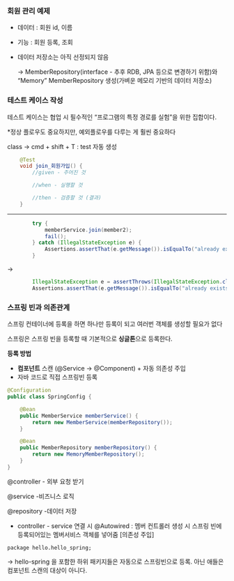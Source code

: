 ### 회원 관리 예제
- 데이터 : 회원 id, 이름
- 기능 : 회원 등록, 조회
- 데이터 저장소는 아직 선정되지 않음
    
    → MemberRepository(interface - 추후 RDB, JPA 등으로 변경하기 위함)와 “Memory” MemberRepository 생성(가벼운 메모리 기반의 데이터 저장소)

### 테스트 케이스 작성

테스트 케이스는 협업 시 필수적인 “프로그램의 특정 경로를 실험”을 위한 집합이다.

*정상 플로우도 중요하지만, 예외플로우를 다루는 게 훨씬 중요하다

class → cmd + shift + T : test 자동 생성

```java
    @Test
    void join_회원가입() {
        //given - 주어진 것

        //when - 실행할 것

        //then - 검증할 것 (결과)
    }
```

---

```java
        try {
            memberService.join(member2);
            fail();
        } catch (IllegalStateException e) {
            Assertions.assertThat(e.getMessage()).isEqualTo("already exists");
        }
```

→

```java
        IllegalStateException e = assertThrows(IllegalStateException.class, () -> memberService.join(member2));
        Assertions.assertThat(e.getMessage()).isEqualTo("already exists");
```

### 스프링 빈과 의존관계

스프링 컨테이너에 등록을 하면 하나만 등록이 되고 여러번 객체를 생성할 필요가 없다

스프링은 스프링 빈을 등록할 때 기본적으로 **싱글톤**으로 등록한다.

**등록 방법**

- **컴포넌트** 스캔 (@Service → @Component) + 자동 의존성 주입
- 자바 코드로 직접 스프링빈 등록

```java
@Configuration
public class SpringConfig {

    @Bean
    public MemberService memberService() {
        return new MemberService(memberRepository());
    }

    @Bean
    public MemberRepository memberRepository() {
        return new MemoryMemberRepository();
    }
}
```

@controller - 외부 요청 받기

@service -비즈니스 로직

@repository -데이터 저장

- controller - service 연결 시 @Autowired : 멤버 컨트롤러 생성 시 스프링 빈에 등록되어있는 멤버서비스 객체를 넣어줌 [의존성 주입]

`package hello.hello_spring;`

→ hello-spring 을 포함한 하위 패키지들은 자동으로 스프링빈으로 등록. 아닌 애들은 컴포넌트 스캔의 대상이 아니다.
